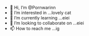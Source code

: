 - 👋 Hi, I’m @Pornwarinn
- 👀 I’m interested in ...lovely cat
- 🌱 I’m currently learning ...eiei
- 💞️ I’m looking to collaborate on ...eiei
- 📫 How to reach me ...ig

<!---
Pornwarinn/Pornwarinn is a ✨ special ✨ repository because its `README.md` (this file) appears on your GitHub profile.
You can click the Preview link to take a look at your changes.
--->
